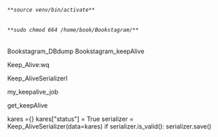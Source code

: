 ###### `**source venv/bin/activate**`

###### `**sudo chmod 664 /home/book/Bookstagram/**`
Bookstagram_DBdump
Bookstagram_keepAlive


Keep_Alive:wq

 Keep_AliveSerializerI
 
my_keepalive_job


 
get_keepAlive

kares ={}
kares["status"] = True
serializer = Keep_AliveSerializer(data=kares)
if serializer.is_valid():
    serializer.save()